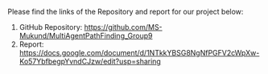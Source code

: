 Please find the links of the Repository and report for our project below: 

1. GitHub Repository: https://github.com/MS-Mukund/MultiAgentPathFinding_Group9
2. Report: https://docs.google.com/document/d/1NTkkYBSG8NgNfPGFV2cWpXw-Ko57YbfbegpYvndCJzw/edit?usp=sharing